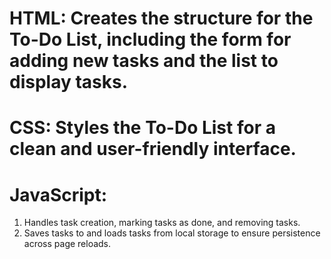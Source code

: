 # HTML: Creates the structure for the To-Do List, including the form for adding new tasks and the list to display tasks.

# CSS: Styles the To-Do List for a clean and user-friendly interface.

# JavaScript:
1. Handles task creation, marking tasks as done, and removing tasks.
2. Saves tasks to and loads tasks from local storage to ensure persistence across page reloads.
